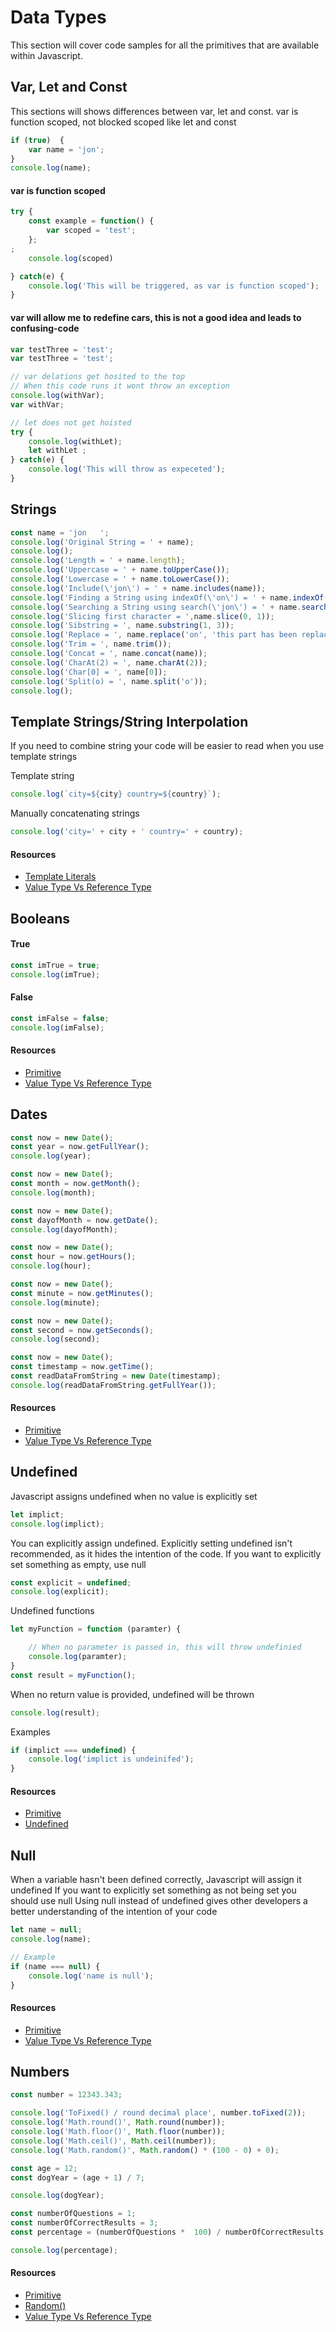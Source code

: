 
# Data Types

This section will cover code samples for all the primitives that are available within Javascript.

## Var, Let and Const

This sections will shows differences between var, let and const.  var is function scoped, not blocked scoped like let and const

```javascript
if (true)  {
    var name = 'jon';
}
console.log(name);
```

#### var is function scoped

```javascript
try {
    const example = function() {
        var scoped = 'test';
    };
;
    console.log(scoped)

} catch(e) {
    console.log('This will be triggered, as var is function scoped');
}
```

#### var will allow me to redefine cars, this is not a good idea and leads to confusing-code

```javascript
var testThree = 'test';
var testThree = 'test';

// var delations get hosited to the top
// When this code runs it wont throw an exception
console.log(withVar);
var withVar;

// let does not get hoisted
try {
    console.log(withLet);
    let withLet ;
} catch(e) {
    console.log('This will throw as expeceted');
}
```

## Strings

```javascript
const name = 'jon   ';
console.log('Original String = ' + name);
console.log();
console.log('Length = ' + name.length);
console.log('Uppercase = ' + name.toUpperCase());
console.log('Lowercase = ' + name.toLowerCase());
console.log('Include(\'jon\') = ' + name.includes(name));
console.log('Finding a String using indexOf(\'on\') = ' + name.indexOf("on"));
console.log('Searching a String using search(\'jon\') = ' + name.search("jon"));
console.log('Slicing first character = ',name.slice(0, 1));
console.log('Sibstring = ', name.substring(1, 3));
console.log('Replace = ', name.replace('on', 'this part has been replaced'));
console.log('Trim = ', name.trim());
console.log('Concat = ', name.concat(name));
console.log('CharAt(2) = ', name.charAt(2));
console.log('Char[0] = ', name[0]);
console.log('Split(o) = ', name.split('o'));
console.log();
```

## Template Strings/String Interpolation 

If you need to combine string your code will be easier to read when you use template strings

Template string

```javascript
console.log(`city=${city} country=${country}`);
```

Manually concatenating strings

```javascript
console.log('city=' + city + ' country=' + country);
```

#### Resources

-   [Template Literals](https://developer.mozilla.org/en-US/docs/Web/JavaScript/Reference/Template_literals)
-   [Value Type Vs Reference Type](https://codeburst.io/explaining-value-vs-reference-in-javascript-647a975e12a0)

## Booleans

#### True

```javascript
const imTrue = true;
console.log(imTrue);
```

#### False

```javascript
const imFalse = false;
console.log(imFalse);
```
#### Resources

-   [Primitive](https://developer.mozilla.org/en-US/docs/Glossary/Primitive)
-   [Value Type Vs Reference Type](https://codeburst.io/explaining-value-vs-reference-in-javascript-647a975e12a0)

## Dates

```javascript
const now = new Date();
const year = now.getFullYear();
console.log(year);
```

```javascript
const now = new Date();
const month = now.getMonth();
console.log(month);
```

```javascript
const now = new Date();
const dayofMonth = now.getDate();
console.log(dayofMonth);
```

```javascript
const now = new Date();
const hour = now.getHours();
console.log(hour);
```

```javascript
const now = new Date();
const minute = now.getMinutes();
console.log(minute);
```

```javascript
const now = new Date();
const second = now.getSeconds();
console.log(second);
```

```javascript
const now = new Date();
const timestamp = now.getTime();
const readDataFromString = new Date(timestamp);
console.log(readDataFromString.getFullYear());
```
#### Resources
-   [Primitive](https://developer.mozilla.org/en-US/docs/Glossary/Primitive)
-   [Value Type Vs Reference Type](https://codeburst.io/explaining-value-vs-reference-in-javascript-647a975e12a0)

## Undefined

Javascript assigns undefined when no value is explicitly set
```javascript
let implict;
console.log(implict);
```

You can explicitly assign undefined.  Explicitly setting undefined isn't recommended, as it hides the intention of the code.  If you want to explicitly set something as empty, use null

```javascript
const explicit = undefined;
console.log(explicit);
```

Undefined functions

```javascript
let myFunction = function (paramter) {

    // When no parameter is passed in, this will throw undefinied
    console.log(paramter);
}
const result = myFunction();
```

When no return value is provided, undefined will be thrown

```javascript
console.log(result);
```

Examples

```javascript
if (implict === undefined) {
    console.log('implict is undeinifed');
}
```
#### Resources

-   [Primitive](https://developer.mozilla.org/en-US/docs/Glossary/Primitive)
-   [Undefined](https://developer.mozilla.org/en-US/docs/Web/JavaScript/Reference/Global_Objects/undefined)

## Null

When a variable hasn't been defined correctly, Javascript will assign it undefined
If you want to explicitly set something as not being set you should use null
Using null instead of undefined gives other developers a better understanding of the intention of your code

```javascript
let name = null;
console.log(name);

// Example
if (name === null) {
    console.log('name is null');
}
```
#### Resources
-   [Primitive](https://developer.mozilla.org/en-US/docs/Glossary/Primitive)
-   [Value Type Vs Reference Type](https://codeburst.io/explaining-value-vs-reference-in-javascript-647a975e12a0)

## Numbers

```javascript
const number = 12343.343;

console.log('ToFixed() / round decimal place', number.toFixed(2));
console.log('Math.round()', Math.round(number));
console.log('Math.floor()', Math.floor(number));
console.log('Math.ceil()', Math.ceil(number));
console.log('Math.random()', Math.random() * (100 - 0) + 0);
```

```javascript
const age = 12;
const dogYear = (age + 1) / 7;

console.log(dogYear);
```

```javascript
const numberOfQuestions = 1;
const numberOfCorrectResults = 3;
const percentage = (numberOfQuestions *  100) / numberOfCorrectResults;

console.log(percentage);
```
#### Resources

-   [Primitive](https://developer.mozilla.org/en-US/docs/Glossary/Primitive)
-   [Random()](https://developer.mozilla.org/en-US/docs/Web/JavaScript/Reference/Global_Objects/Math/random)
-   [Value Type Vs Reference Type](https://codeburst.io/explaining-value-vs-reference-in-javascript-647a975e12a0)